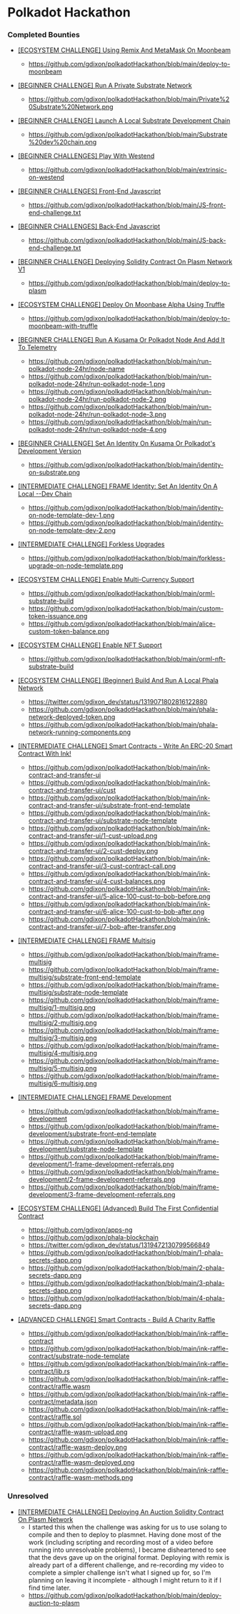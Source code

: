 # Polkadot Hackathon

### Completed Bounties

- [[ECOSYSTEM CHALLENGE] Using Remix And MetaMask On Moonbeam](https://gitcoin.co/issue/PureStake/gitcoin-hello-world-by-moonbeam/3/100023962) 
  - https://github.com/gdixon/polkadotHackathon/blob/main/deploy-to-moonbeam
  
- [[BEGINNER CHALLENGE] Run A Private Substrate Network](https://gitcoin.co/issue/Polkadot-Network/hello-world-by-polkadot/16/100023942) 
  - https://github.com/gdixon/polkadotHackathon/blob/main/Private%20Substrate%20Network.png

- [[BEGINNER CHALLENGE] Launch A Local Substrate Development Chain](https://gitcoin.co/issue/Polkadot-Network/hello-world-by-polkadot/17/100023943) 
  - https://github.com/gdixon/polkadotHackathon/blob/main/Substrate%20dev%20chain.png
  
- [[BEGINNER CHALLENGES] Play With Westend](https://gitcoin.co/issue/Polkadot-Network/hello-world-by-polkadot/15/100023941) 
  - https://github.com/gdixon/polkadotHackathon/blob/main/extrinsic-on-westend

- [[BEGINNER CHALLENGES] Front-End Javascript](https://gitcoin.co/issue/Polkadot-Network/hello-world-by-polkadot/14/100023940) 
  - https://github.com/gdixon/polkadotHackathon/blob/main/JS-front-end-challenge.txt

- [[BEGINNER CHALLENGES] Back-End Javascript](https://gitcoin.co/issue/Polkadot-Network/hello-world-by-polkadot/13/100023939) 
  - https://github.com/gdixon/polkadotHackathon/blob/main/JS-back-end-challenge.txt

- [[BEGINNER CHALLENGE] Deploying Solidity Contract On Plasm Network V1](https://gitcoin.co/issue/staketechnologies/hello-world-by-polkadot/6/100023960) 
  -  https://github.com/gdixon/polkadotHackathon/blob/main/deploy-to-plasm

- [[ECOSYSTEM CHALLENGE] Deploy On Moonbase Alpha Using Truffle](https://gitcoin.co/issue/PureStake/gitcoin-hello-world-by-moonbeam/1/100023953) 
  - https://github.com/gdixon/polkadotHackathon/blob/main/deploy-to-moonbeam-with-truffle

- [[BEGINNER CHALLENGE] Run A Kusama Or Polkadot Node And Add It To Telemetry](https://gitcoin.co/issue/Polkadot-Network/hello-world-by-polkadot/12/100023938) 
  - https://github.com/gdixon/polkadotHackathon/blob/main/run-polkadot-node-24hr/node-name
  - https://github.com/gdixon/polkadotHackathon/blob/main/run-polkadot-node-24hr/run-polkadot-node-1.png
  - https://github.com/gdixon/polkadotHackathon/blob/main/run-polkadot-node-24hr/run-polkadot-node-2.png
  - https://github.com/gdixon/polkadotHackathon/blob/main/run-polkadot-node-24hr/run-polkadot-node-3.png
  - https://github.com/gdixon/polkadotHackathon/blob/main/run-polkadot-node-24hr/run-polkadot-node-4.png

- [[BEGINNER CHALLENGE] Set An Identity On Kusama Or Polkadot's Development Version](https://gitcoin.co/issue/Polkadot-Network/hello-world-by-polkadot/11/100023937)
  - https://github.com/gdixon/polkadotHackathon/blob/main/identity-on-substrate.png

- [[INTERMEDIATE CHALLENGE] FRAME Identity: Set An Identity On A Local --Dev Chain](https://gitcoin.co/issue/Polkadot-Network/hello-world-by-polkadot/10/100023936)
  - https://github.com/gdixon/polkadotHackathon/blob/main/identity-on-node-template-dev-1.png
  - https://github.com/gdixon/polkadotHackathon/blob/main/identity-on-node-template-dev-2.png

- [[INTERMEDIATE CHALLENGE] Forkless Upgrades](https://gitcoin.co/issue/Polkadot-Network/hello-world-by-polkadot/6/100023932)
  - https://github.com/gdixon/polkadotHackathon/blob/main/forkless-upgrade-on-node-template.png

- [[ECOSYSTEM CHALLENGE] Enable Multi-Currency Support](https://gitcoin.co/issue/AcalaNetwork/polakdot-hello-world-acala/2/100023952)
  - https://github.com/gdixon/polkadotHackathon/blob/main/orml-substrate-build
  - https://github.com/gdixon/polkadotHackathon/blob/main/custom-token-issuance.png
  - https://github.com/gdixon/polkadotHackathon/blob/main/alice-custom-token-balance.png

- [[ECOSYSTEM CHALLENGE] Enable NFT Support](https://gitcoin.co/issue/AcalaNetwork/polakdot-hello-world-acala/1/100023951)
  - https://github.com/gdixon/polkadotHackathon/blob/main/orml-nft-substrate-build

- [[ECOSYSTEM CHALLENGE] (Beginner) Build And Run A Local Phala Network](https://gitcoin.co/issue/Phala-Network/hello-world-by-polkadot/1/100023945)
  - https://twitter.com/gdixon_dev/status/1319071802816122880
  - https://github.com/gdixon/polkadotHackathon/blob/main/phala-network-deployed-token.png
  - https://github.com/gdixon/polkadotHackathon/blob/main/phala-network-running-components.png

- [[INTERMEDIATE CHALLENGE] Smart Contracts - Write An ERC-20 Smart Contract With Ink!](https://gitcoin.co/issue/Polkadot-Network/hello-world-by-polkadot/9/100023935)
  - https://github.com/gdixon/polkadotHackathon/blob/main/ink-contract-and-transfer-ui  
  - https://github.com/gdixon/polkadotHackathon/blob/main/ink-contract-and-transfer-ui/cust
  - https://github.com/gdixon/polkadotHackathon/blob/main/ink-contract-and-transfer-ui/substrate-front-end-template
  - https://github.com/gdixon/polkadotHackathon/blob/main/ink-contract-and-transfer-ui/substrate-node-template
  - https://github.com/gdixon/polkadotHackathon/blob/main/ink-contract-and-transfer-ui/1-cust-upload.png
  - https://github.com/gdixon/polkadotHackathon/blob/main/ink-contract-and-transfer-ui/2-cust-deploy.png
  - https://github.com/gdixon/polkadotHackathon/blob/main/ink-contract-and-transfer-ui/3-cust-contract-call.png
  - https://github.com/gdixon/polkadotHackathon/blob/main/ink-contract-and-transfer-ui/4-cust-balances.png
  - https://github.com/gdixon/polkadotHackathon/blob/main/ink-contract-and-transfer-ui/5-alice-100-cust-to-bob-before.png
  - https://github.com/gdixon/polkadotHackathon/blob/main/ink-contract-and-transfer-ui/6-alice-100-cust-to-bob-after.png
  - https://github.com/gdixon/polkadotHackathon/blob/main/ink-contract-and-transfer-ui/7-bob-after-transfer.png

- [[INTERMEDIATE CHALLENGE] FRAME Multisig](https://gitcoin.co/issue/Polkadot-Network/hello-world-by-polkadot/8/100023934)
  - https://github.com/gdixon/polkadotHackathon/blob/main/frame-multisig
  - https://github.com/gdixon/polkadotHackathon/blob/main/frame-multisig/substrate-front-end-template
  - https://github.com/gdixon/polkadotHackathon/blob/main/frame-multisig/substrate-node-template
  - https://github.com/gdixon/polkadotHackathon/blob/main/frame-multisig/1-multisig.png
  - https://github.com/gdixon/polkadotHackathon/blob/main/frame-multisig/2-multisig.png
  - https://github.com/gdixon/polkadotHackathon/blob/main/frame-multisig/3-multisig.png
  - https://github.com/gdixon/polkadotHackathon/blob/main/frame-multisig/4-multisig.png
  - https://github.com/gdixon/polkadotHackathon/blob/main/frame-multisig/5-multisig.png
  - https://github.com/gdixon/polkadotHackathon/blob/main/frame-multisig/6-multisig.png

- [[INTERMEDIATE CHALLENGE] FRAME Development](https://gitcoin.co/issue/Polkadot-Network/hello-world-by-polkadot/7/100023933)
  - https://github.com/gdixon/polkadotHackathon/blob/main/frame-development
  - https://github.com/gdixon/polkadotHackathon/blob/main/frame-development/substrate-front-end-template
  - https://github.com/gdixon/polkadotHackathon/blob/main/frame-development/substrate-node-template
  - https://github.com/gdixon/polkadotHackathon/blob/main/frame-development/1-frame-development-referrals.png
  - https://github.com/gdixon/polkadotHackathon/blob/main/frame-development/2-frame-development-referrals.png
  - https://github.com/gdixon/polkadotHackathon/blob/main/frame-development/3-frame-development-referrals.png

- [[ECOSYSTEM CHALLENGE] (Advanced) Build The First Confidential Contract](https://gitcoin.co/issue/Phala-Network/hello-world-by-polkadot/2/100023947)
  - https://github.com/gdixon/apps-ng
  - https://github.com/gdixon/phala-blockchain
  - https://twitter.com/gdixon_dev/status/1319472130799566849
  - https://github.com/gdixon/polkadotHackathon/blob/main/1-phala-secrets-dapp.png
  - https://github.com/gdixon/polkadotHackathon/blob/main/2-phala-secrets-dapp.png
  - https://github.com/gdixon/polkadotHackathon/blob/main/3-phala-secrets-dapp.png
  - https://github.com/gdixon/polkadotHackathon/blob/main/4-phala-secrets-dapp.png

- [[ADVANCED CHALLENGE] Smart Contracts - Build A Charity Raffle](https://gitcoin.co/issue/Polkadot-Network/hello-world-by-polkadot/3/100023929)
  - https://github.com/gdixon/polkadotHackathon/blob/main/ink-raffle-contract
  - https://github.com/gdixon/polkadotHackathon/blob/main/ink-raffle-contract/substrate-node-template
  - https://github.com/gdixon/polkadotHackathon/blob/main/ink-raffle-contract/lib.rs
  - https://github.com/gdixon/polkadotHackathon/blob/main/ink-raffle-contract/raffle.wasm
  - https://github.com/gdixon/polkadotHackathon/blob/main/ink-raffle-contract/metadata.json
  - https://github.com/gdixon/polkadotHackathon/blob/main/ink-raffle-contract/raffle.sol
  - https://github.com/gdixon/polkadotHackathon/blob/main/ink-raffle-contract/raffle-wasm-upload.png
  - https://github.com/gdixon/polkadotHackathon/blob/main/ink-raffle-contract/raffle-wasm-deploy.png
  - https://github.com/gdixon/polkadotHackathon/blob/main/ink-raffle-contract/raffle-wasm-deployed.png
  - https://github.com/gdixon/polkadotHackathon/blob/main/ink-raffle-contract/raffle-wasm-methods.png

### Unresolved

- [[INTERMEDIATE CHALLENGE] Deploying An Auction Solidity Contract On Plasm Network](https://gitcoin.co/issue/staketechnologies/hello-world-by-polkadot/5/100023959)
  - I started this when the challenge was asking for us to use solang to compile and then to deploy to plasmnet. Having done most of the work (including scripting and recording most of a video before running into unresolvable problems), I became disheartened to see that the devs gave up on the original format. Deploying with remix is already part of a different challenge, and re-recording my video to complete a simpler challenge isn't what I signed up for, so I'm planning on leaving it incomplete - although I might return to it if I find time later.
  - https://github.com/gdixon/polkadotHackathon/blob/main/deploy-auction-to-plasm
